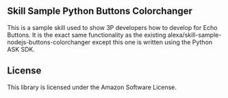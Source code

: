 ## Skill Sample Python Buttons Colorchanger

This is a sample skill used to show 3P developers how to develop for Echo Buttons. It is the exact same functionality as the existing alexa/skill-sample-nodejs-buttons-colorchanger except this one is written using the Python ASK SDK.

## License

This library is licensed under the Amazon Software License.
